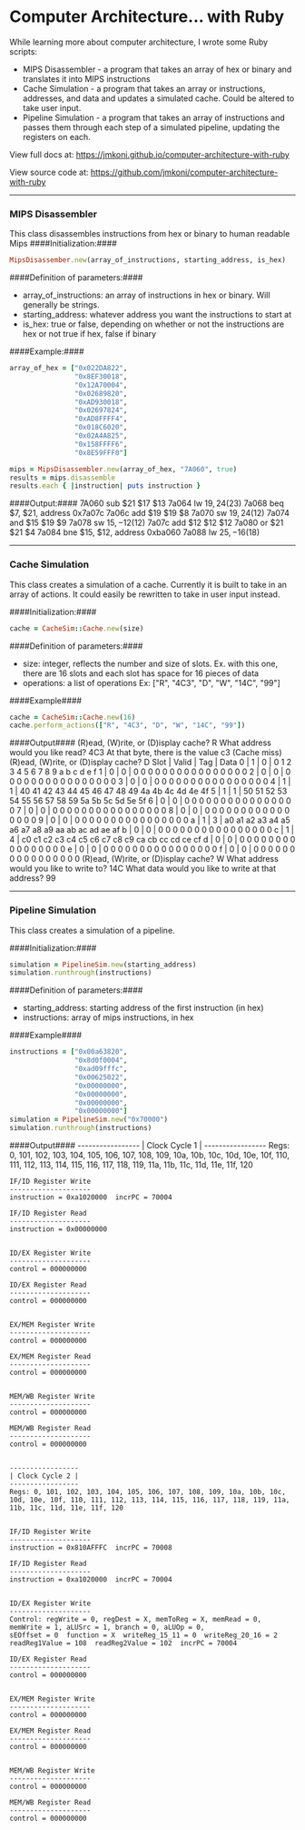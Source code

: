 # Computer Architecture... with Ruby
While learning more about computer architecture, I wrote some Ruby scripts:

* MIPS Disassembler - a program that takes an array of hex or binary and translates it into MIPS instructions
* Cache Simulation - a program that takes an array or instructions, addresses, and data and updates a simulated cache. Could be altered to take user input.
* Pipeline Simulation - a program that takes an array of instructions and passes them through each step of a simulated pipeline, updating the registers on each.

View full docs at: https://jmkoni.github.io/computer-architecture-with-ruby

View source code at: https://github.com/jmkoni/computer-architecture-with-ruby
***

### MIPS Disassembler
This class disassembles instructions from hex or binary to human readable Mips
####Initialization:####
```ruby
MipsDisassember.new(array_of_instructions, starting_address, is_hex)
```
####Definition of parameters:####

* array_of_instructions: an array of instructions in hex or binary. Will generally be strings.
* starting_address: whatever address you want the instructions to start at
* is_hex: true or false, depending on whether or not the instructions are hex or not true if hex, false if binary

####Example:####
```ruby
array_of_hex = ["0x022DA822",
                "0x8EF30018",
                "0x12A70004",
                "0x02689820",
                "0xAD930018",
                "0x02697824",
                "0xAD8FFFF4",
                "0x018C6020",
                "0x02A4A825",
                "0x158FFFF6",
                "0x8E59FFF0"]

mips = MipsDisassembler.new(array_of_hex, "7A060", true)
results = mips.disassemble
results.each { |instruction| puts instruction }
```

####Output:####
    7A060 sub $21 $17 $13
    7a064 lw $19, 24 ($23)
    7a068 beq $7, $21, address 0x7a07c
    7a06c add $19 $19 $8
    7a070 sw $19, 24 ($12)
    7a074 and $15 $19 $9
    7a078 sw $15, -12 ($12)
    7a07c add $12 $12 $12
    7a080 or $21 $21 $4
    7a084 bne $15, $12, address 0xba060
    7a088 lw $25, -16 ($18)

***

### Cache Simulation
This class creates a simulation of a cache. Currently it is built to
take in an array of actions. It could easily be rewritten to take in user
input instead.

####Initialization:####
```ruby
cache = CacheSim::Cache.new(size)
```

####Definition of parameters:####

* size: integer, reflects the number and size of slots. Ex. with this one, there are 16 slots and each slot has space for 16 pieces of data
* operations: a list of operations Ex: ["R", "4C3", "D", "W", "14C", "99"]

####Example####
```ruby
cache = CacheSim::Cache.new(16)
cache.perform_actions(["R", "4C3", "D", "W", "14C", "99"])
```

####Output####
    (R)ead, (W)rite, or (D)isplay cache?
    R
    What address would you like read?
    4C3
    At that byte, there is the value c3 (Cache miss)
    (R)ead, (W)rite, or (D)isplay cache?
    D
    Slot | Valid | Tag | Data
      0  |   1   |  0  | 0 1 2 3 4 5 6 7 8 9 a b c d e f
      1  |   0   |  0  | 0 0 0 0 0 0 0 0 0 0 0 0 0 0 0 0
      2  |   0   |  0  | 0 0 0 0 0 0 0 0 0 0 0 0 0 0 0 0
      3  |   0   |  0  | 0 0 0 0 0 0 0 0 0 0 0 0 0 0 0 0
      4  |   1   |  1  | 40 41 42 43 44 45 46 47 48 49 4a 4b 4c 4d 4e 4f
      5  |   1   |  1  | 50 51 52 53 54 55 56 57 58 59 5a 5b 5c 5d 5e 5f
      6  |   0   |  0  | 0 0 0 0 0 0 0 0 0 0 0 0 0 0 0 0
      7  |   0   |  0  | 0 0 0 0 0 0 0 0 0 0 0 0 0 0 0 0
      8  |   0   |  0  | 0 0 0 0 0 0 0 0 0 0 0 0 0 0 0 0
      9  |   0   |  0  | 0 0 0 0 0 0 0 0 0 0 0 0 0 0 0 0
      a  |   1   |  3  | a0 a1 a2 a3 a4 a5 a6 a7 a8 a9 aa ab ac ad ae af
      b  |   0   |  0  | 0 0 0 0 0 0 0 0 0 0 0 0 0 0 0 0
      c  |   1   |  4  | c0 c1 c2 c3 c4 c5 c6 c7 c8 c9 ca cb cc cd ce cf
      d  |   0   |  0  | 0 0 0 0 0 0 0 0 0 0 0 0 0 0 0 0
      e  |   0   |  0  | 0 0 0 0 0 0 0 0 0 0 0 0 0 0 0 0
      f  |   0   |  0  | 0 0 0 0 0 0 0 0 0 0 0 0 0 0 0 0
    (R)ead, (W)rite, or (D)isplay cache?
    W
    What address would you like to write to?
    14C
    What data would you like to write at that address?
    99

***

### Pipeline Simulation
This class creates a simulation of a pipeline.

####Initialization:####
```ruby
simulation = PipelineSim.new(starting_address)
simulation.runthrough(instructions)
```

####Definition of parameters:####
* starting_address: starting address of the first instruction (in hex)
* instructions: array of mips instructions, in hex

####Example####
```ruby
instructions = ["0x00a63820",
                "0x8d0f0004",
                "0xad09fffc",
                "0x00625022",
                "0x00000000",
                "0x00000000",
                "0x00000000",
                "0x00000000"]
simulation = PipelineSim.new("0x70000")
simulation.runthrough(instructions)
```

####Output####
    -----------------
    | Clock Cycle 1 |
    -----------------
    Regs: 0, 101, 102, 103, 104, 105, 106, 107, 108, 109, 10a, 10b, 10c, 10d, 10e, 10f, 110, 111, 112, 113, 114, 115, 116, 117, 118, 119, 11a, 11b, 11c, 11d, 11e, 11f, 120


    IF/ID Register Write
    --------------------
    instruction = 0xa1020000  incrPC = 70004

    IF/ID Register Read
    --------------------
    instruction = 0x00000000


    ID/EX Register Write
    --------------------
    control = 000000000

    ID/EX Register Read
    --------------------
    control = 000000000


    EX/MEM Register Write
    --------------------
    control = 000000000

    EX/MEM Register Read
    --------------------
    control = 000000000


    MEM/WB Register Write
    --------------------
    control = 000000000

    MEM/WB Register Read
    --------------------
    control = 000000000


    -----------------
    | Clock Cycle 2 |
    -----------------
    Regs: 0, 101, 102, 103, 104, 105, 106, 107, 108, 109, 10a, 10b, 10c, 10d, 10e, 10f, 110, 111, 112, 113, 114, 115, 116, 117, 118, 119, 11a, 11b, 11c, 11d, 11e, 11f, 120


    IF/ID Register Write
    --------------------
    instruction = 0x810AFFFC  incrPC = 70008

    IF/ID Register Read
    --------------------
    instruction = 0xa1020000  incrPC = 70004


    ID/EX Register Write
    --------------------
    Control: regWrite = 0, regDest = X, memToReg = X, memRead = 0, memWrite = 1, aLUSrc = 1, branch = 0, aLUOp = 0,
    sEOffset = 0  function = X  writeReg_15_11 = 0  writeReg_20_16 = 2  readReg1Value = 108  readReg2Value = 102  incrPC = 70004

    ID/EX Register Read
    --------------------
    control = 000000000


    EX/MEM Register Write
    --------------------
    control = 000000000

    EX/MEM Register Read
    --------------------
    control = 000000000


    MEM/WB Register Write
    --------------------
    control = 000000000

    MEM/WB Register Read
    --------------------
    control = 000000000
